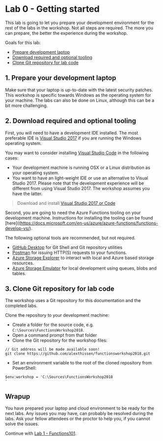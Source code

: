 # Lab 0 - Getting started

This lab is going to let you prepare your development environment for the rest of the labs in the workshop. Not all steps are required. The more you can prepare, the better the experience during the workshop.

Goals for this lab: 
- [Prepare development laptop](#1)
- [Download required and optional tooling](#2)
- [Clone Git repository for lab code](#3)
 
## <a name="1"></a>1. Prepare your development laptop
Make sure that your laptop is up-to-date with the latest security patches. This workshop is specific towards Windows as the operating system for your machine. The labs can also be done on Linux, although this can be a bit more challenging.

## <a name="2"></a>2. Download required and optional tooling
First, you will need to have a development IDE installed. The most preferable IDE is [Visual Studio 2017](https://www.visualstudio.com/vs/) if you are running the Windows operating system.

You may want to consider installing [Visual Studio Code](https://code.visualstudio.com/) in the following cases:
- Your development machine is running OSX or a Linux distribution as your operating system.
- You want to have an light-weight IDE or use an alternative to Visual Studio 2017.
Please note that the development experience will be different from using Visual Studio 2017. The workshop assumes you have the latter. 

> Download and install [Visual Studio 2017 or Code](https://www.visualstudio.com/downloads/)

Second, you are going to need the Azure Functions tooling on your development machine. Instructions for installing the tooling can be found [here]((https://docs.microsoft.com/en-us/azure/azure-functions/functions-develop-vs/). 

The following optional tools are recommended, but not required.

- [GitHub Desktop](https://desktop.github.com/) for Git Shell and Git repository utilities
- [Postman](https://www.getpostman.com/) for issuing HTTP(S) requests to your functions.
- [Azure Storage Explorer](https://azure.microsoft.com/en-us/features/storage-explorer/) to interact with local and Azure based storage resources.
- [Azure Storage Emulator](https://docs.microsoft.com/en-us/azure/storage/common/storage-use-emulator) for local development using queues, blobs and tables.

## <a name="3"></a>3. Clone Git repository for lab code
The workshop uses a Git repository for this documentation and the completed labs. 

Clone the repository to your development machine:
- Create a folder for the source code, e.g. `C:\Sources\FunctionsWorkshop2018`.
- Open a command prompt from that folder
- Clone the Git repository for the workshop files:

```
// Git address will be made available soon!
git clone https://github.com/alexthissen/functionsworkshop2018.git
```
- Set an environment variable to the root of the cloned repository from PowerShell:
```
$env:workshop = 'C:\Sources\FunctionsWorkshop2018
'
```

## Wrapup
You have prepared your laptop and cloud environment to be ready for the next labs. Any issues you may have, can probably be resolved during the labs. Ask your fellow attendees or the proctor to help you, if you cannot solve the issues.

Continue with [Lab 1 - Functions101](Lab1-Functions101.md).